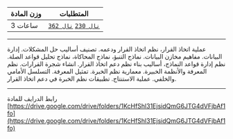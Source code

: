 | وزن المادة | المتطلبات |
|---|---|
| 3 ساعات | [`نال 230`](https://infosystems.blog/plan-study/course/IS-230) [`نال 362`](https://infosystems.blog/plan-study/course/IS-362) |

---

عملية اتخاذ القرار، نظم اتخاذ القرار ودعمه. تصنيف أساليب حل المشكلات. إدارة البيانات. مفاهيم مخازن البيانات. نماذج
التنبؤ، نماذج المحاكاة، نماذج تحليل قواعد الصلة. نظم إدارة قواعد النماذج، أساليب بناء نظم دعم اتخاذ القرار. انشاء شجرة
القرارات. نظم المعرفة والأنظمة الخبيرة. معمارية نظم الخبرة. تمثيل المعرفة. التسلسل الأمامي والخلفي. عملية الاستنتاج.
تطبيقات نظم الخبرة في دعم اتخاذ القرار.

---
رابط الدرايف للمادة
[https://drive.google.com/drive/folders/1KcHfShl31EjsidQmG6JTG4dVFjbAf1fo](https://drive.google.com/drive/folders/1KcHfShl31EjsidQmG6JTG4dVFjbAf1fo)
